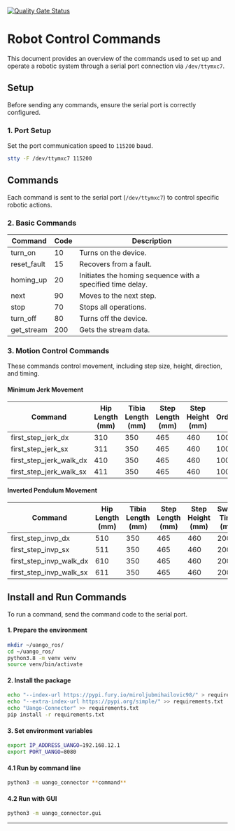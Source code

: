[![Quality Gate Status](https://sonarcloud.io/api/project_badges/measure?project=mirovix_uango_ros&metric=alert_status)](https://sonarcloud.io/summary/new_code?id=mirovix_uango_ros)


# Robot Control Commands

This document provides an overview of the commands used to set up and operate a robotic system through a serial port connection via `/dev/ttymxc7`.

## Setup

Before sending any commands, ensure the serial port is correctly configured.

### 1. Port Setup
Set the port communication speed to `115200` baud.

```bash
stty -F /dev/ttymxc7 115200
```

## Commands

Each command is sent to the serial port (`/dev/ttymxc7`) to control specific robotic actions.

### 2. Basic Commands

| Command       | Code | Description                          |
|---------------|------|--------------------------------------|
| turn_on       | 10   | Turns on the device.                |
| reset_fault   | 15   | Recovers from a fault.              |
| homing_up     | 20   | Initiates the homing sequence with a specified time delay. |
| next          | 90   | Moves to the next step.             |
| stop          | 70   | Stops all operations.               |
| turn_off      | 80   | Turns off the device.               |
| get_stream    | 200 | Gets the stream data.               |

### 3. Motion Control Commands

These commands control movement, including step size, height, direction, and timing.

#### Minimum Jerk Movement

| Command                    | Hip Length (mm) | Tibia Length (mm) | Step Length (mm) | Step Height (mm) | Order | Interval (ms) | Direction |
|----------------------------|-----------------|--------------------|------------------|------------------|-------|---------------|-----------|
| first_step_jerk_dx         | 310             | 350               | 465             | 460             | 100   | 3             | 0         |
| first_step_jerk_sx         | 311             | 350               | 465             | 460             | 100   | 3             | 0         |
| first_step_jerk_walk_dx    | 410             | 350               | 465             | 460             | 100   | 3             | 0         |
| first_step_jerk_walk_sx    | 411             | 350               | 465             | 460             | 100   | 5             | 0         |

#### Inverted Pendulum Movement

| Command                  | Hip Length (mm) | Tibia Length (mm) | Step Length (mm) | Step Height (mm) | Swing Time (ms) | Order | Interval (ms) | Direction |
|--------------------------|-----------------|--------------------|------------------|------------------|-----------------|-------|---------------|-----------|
| first_step_invp_dx       | 510         | 350               | 465             | 460             | 2000            | 3     | 1000          | 0         |
| first_step_invp_sx       | 511         | 350               | 465             | 460             | 2000            | 3     | 1000          | 0         |
| first_step_invp_walk_dx  | 610         | 350               | 465             | 460             | 2000            | 3     | 0             | 0         |
| first_step_invp_walk_sx  | 611         | 350               | 465             | 460             | 2000            | 3     | 0             | 0         |

## Install and Run Commands

To run a command, send the command code to the serial port.

#### 1. Prepare the environment
```bash
mkdir ~/uango_ros/
cd ~/uango_ros/
python3.8 -m venv venv
source venv/bin/activate

```
#### 2. Install the package
```bash
echo "--index-url https://pypi.fury.io/miroljubmihailovic98/" > requirements.txt
echo "--extra-index-url https://pypi.org/simple/" >> requirements.txt
echo "Uango-Connector" >> requirements.txt
pip install -r requirements.txt
```

#### 3. Set environment variables
```bash
export IP_ADDRESS_UANGO=192.168.12.1
export PORT_UANGO=8080
```

#### 4.1 Run by command line
```bash
python3 -m uango_connector **command**
```

#### 4.2 Run with GUI
```bash
python3 -m uango_connector.gui
```

---